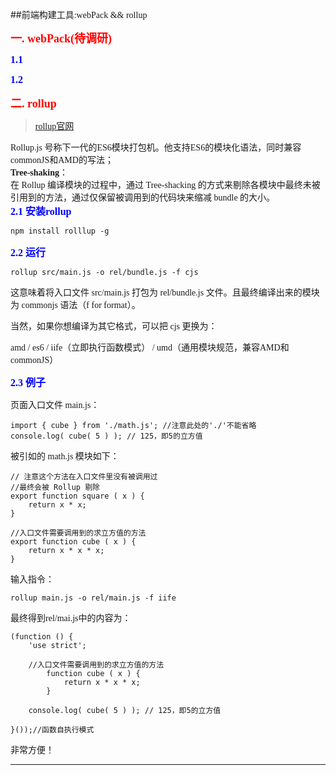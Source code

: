 ##<font face="微软雅黑" >前端构建工具:webPack && rollup

**<font size="4" color="red" >一. webPack(待调研)</font>**  


**<font size="3" color="blue">1.1 </font>**  


**<font size="3" color="blue">1.2 </font>**   


**<font size="4" color="red" >二. rollup</font>**   
>[rollup官网](http://rollupjs.org/)   

Rollup.js 号称下一代的ES6模块打包机。他支持ES6的模块化语法，同时兼容commonJS和AMD的写法；  
**Tree-shaking**：  
在 Rollup 编译模块的过程中，通过 Tree-shacking 的方式来剔除各模块中最终未被引用到的方法，通过仅保留被调用到的代码块来缩减 bundle 的大小。  
**<font size="3" color="blue">2.1 安装rollup</font>**   

	npm install rolllup -g

**<font size="3" color="blue">2.2 运行</font>**     

	rollup src/main.js -o rel/bundle.js -f cjs
这意味着将入口文件 src/main.js 打包为 rel/bundle.js 文件。且最终编译出来的模块为 commonjs 语法（f for format）。   

当然，如果你想编译为其它格式，可以把 cjs 更换为：

amd /  es6 / iife（立即执行函数模式） / umd（通用模块规范，兼容AMD和commonJS）

**<font size="3" color="blue">2.3 例子</font>**  

页面入口文件 main.js：

	import { cube } from './math.js'; //注意此处的'./'不能省略
	console.log( cube( 5 ) ); // 125，即5的立方值  

被引如的 math.js 模块如下：


	// 注意这个方法在入口文件里没有被调用过
	//最终会被 Rollup 剔除
	export function square ( x ) {
	    return x * x;
	}
	
	//入口文件需要调用到的求立方值的方法
	export function cube ( x ) {
	    return x * x * x;
	}
输入指令：  

	rollup main.js -o rel/main.js -f iife

最终得到rel/mai.js中的内容为：  

	(function () {
		'use strict';
	
		//入口文件需要调用到的求立方值的方法
			function cube ( x ) {
			    return x * x * x;
			}
	
		console.log( cube( 5 ) ); // 125，即5的立方值
	
	}());//函数自执行模式  

非常方便！
</font>  
******


